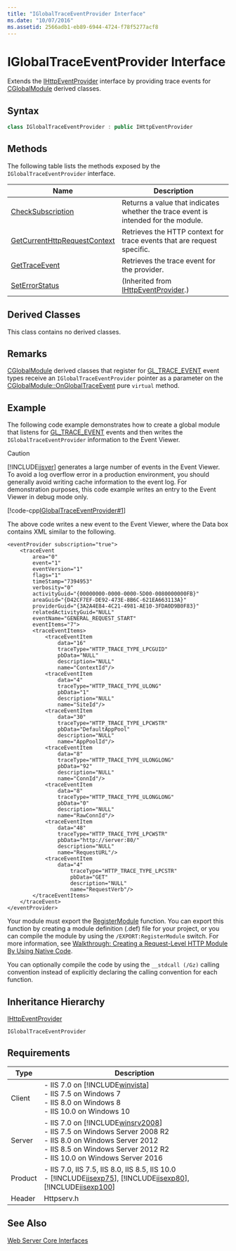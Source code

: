 ```yaml
---
title: "IGlobalTraceEventProvider Interface"
ms.date: "10/07/2016"
ms.assetid: 2566adb1-eb89-6944-4724-f78f5277acf8
---
```

# IGlobalTraceEventProvider Interface
Extends the [IHttpEventProvider](../../web-development-reference/native-code-api-reference/ihttpeventprovider-interface.md) interface by providing trace events for [CGlobalModule](../../web-development-reference/native-code-api-reference/cglobalmodule-class.md) derived classes.  
  
## Syntax  
  
```cpp  
class IGlobalTraceEventProvider : public IHttpEventProvider  
```  
  
## Methods  
 The following table lists the methods exposed by the `IGlobalTraceEventProvider` interface.  
  
|Name|Description|  
|----------|-----------------|  
|[CheckSubscription](../../web-development-reference/native-code-api-reference/iglobaltraceeventprovider-checksubscription-method.md)|Returns a value that indicates whether the trace event is intended for the module.|  
|[GetCurrentHttpRequestContext](../../web-development-reference/native-code-api-reference/iglobaltraceeventprovider-getcurrenthttprequestcontext-method.md)|Retrieves the HTTP context for trace events that are request specific.|  
|[GetTraceEvent](../../web-development-reference/native-code-api-reference/iglobaltraceeventprovider-gettraceevent-method.md)|Retrieves the trace event for the provider.|  
|[SetErrorStatus](../../web-development-reference/native-code-api-reference/ihttpeventprovider-seterrorstatus-method.md)|(Inherited from [IHttpEventProvider](../../web-development-reference/native-code-api-reference/ihttpeventprovider-interface.md).)|  
  
## Derived Classes  
 This class contains no derived classes.  
  
## Remarks  
 [CGlobalModule](../../web-development-reference/native-code-api-reference/cglobalmodule-class.md) derived classes that register for [GL_TRACE_EVENT](../../web-development-reference/native-code-api-reference/request-processing-constants.md) event types receive an `IGlobalTraceEventProvider` pointer as a parameter on the [CGlobalModule::OnGlobalTraceEvent](../../web-development-reference/native-code-api-reference/cglobalmodule-onglobaltraceevent-method.md) pure `virtual` method.  
  
## Example  
 The following code example demonstrates how to create a global module that listens for [GL_TRACE_EVENT](../../web-development-reference/native-code-api-reference/request-processing-constants.md) events and then writes the `IGlobalTraceEventProvider` information to the Event Viewer.  
  
> [!CAUTION]
>  [!INCLUDE[iisver](../../wmi-provider/includes/iisver-md.md)] generates a large number of events in the Event Viewer. To avoid a log overflow error in a production environment, you should generally avoid writing cache information to the event log. For demonstration purposes, this code example writes an entry to the Event Viewer in debug mode only.  
  
 [!code-cpp[IGlobalTraceEventProvider#1](~/samples/snippets/cpp/VS_Snippets_IIS/IIS7/IGlobalTraceEventProvider/cpp/IGlobalTraceEventProvider.cpp#1)]  
  
 The above code writes a new event to the Event Viewer, where the Data box contains XML similar to the following.  
  
```  
<eventProvider subscription="true">  
    <traceEvent   
        area="0"   
        event="1"   
        eventVersion="1"   
        flags="1"   
        timeStamp="7394953"   
        verbosity="0"   
        activityGuid="{00000000-0000-0000-5D00-0080000000FB}"   
        areaGuid="{D42CF7EF-DE92-473E-8B6C-621EA663113A}"   
        providerGuid="{3A2A4E84-4C21-4981-AE10-3FDA0D9B0F83}"   
        relatedActivityGuid="NULL"   
        eventName="GENERAL_REQUEST_START"   
        eventItems="7">  
        <traceEventItems>  
            <traceEventItem   
                data="16"   
                traceType="HTTP_TRACE_TYPE_LPCGUID"   
                pbData="NULL"   
                description="NULL"   
                name="ContextId"/>  
            <traceEventItem   
                data="4"   
                traceType="HTTP_TRACE_TYPE_ULONG"   
                pbData="1"   
                description="NULL"   
                name="SiteId"/>  
            <traceEventItem   
                data="30"   
                traceType="HTTP_TRACE_TYPE_LPCWSTR"   
                pbData="DefaultAppPool"   
                description="NULL"   
                name="AppPoolId"/>  
            <traceEventItem   
                data="8"   
                traceType="HTTP_TRACE_TYPE_ULONGLONG"   
                pbData="92"   
                description="NULL"   
                name="ConnId"/>  
            <traceEventItem   
                data="8"   
                traceType="HTTP_TRACE_TYPE_ULONGLONG"   
                pbData="0"   
                description="NULL"   
                name="RawConnId"/>  
            <traceEventItem   
                data="48"   
                traceType="HTTP_TRACE_TYPE_LPCWSTR"   
                pbData="http://server:80/"   
                description="NULL"   
                name="RequestURL"/>  
            <traceEventItem   
                data="4"   
                    traceType="HTTP_TRACE_TYPE_LPCSTR"   
                    pbData="GET"   
                    description="NULL"   
                    name="RequestVerb"/>  
        </traceEventItems>  
    </traceEvent>  
</eventProvider>  
```  
  
 Your module must export the [RegisterModule](../../web-development-reference/native-code-api-reference/pfn-registermodule-function.md) function. You can export this function by creating a module definition (.def) file for your project, or you can compile the module by using the `/EXPORT:RegisterModule` switch. For more information, see [Walkthrough: Creating a Request-Level HTTP Module By Using Native Code](../../web-development-reference/native-code-development-overview/walkthrough-creating-a-request-level-http-module-by-using-native-code.md).  
  
 You can optionally compile the code by using the `__stdcall (/Gz)` calling convention instead of explicitly declaring the calling convention for each function.  
  
## Inheritance Hierarchy  
 [IHttpEventProvider](../../web-development-reference/native-code-api-reference/ihttpeventprovider-interface.md)  
  
 `IGlobalTraceEventProvider`  
  
## Requirements  
  
|Type|Description|  
|----------|-----------------|  
|Client|-   IIS 7.0 on [!INCLUDE[winvista](../../wmi-provider/includes/winvista-md.md)]<br />-   IIS 7.5 on Windows 7<br />-   IIS 8.0 on Windows 8<br />-   IIS 10.0 on Windows 10|  
|Server|-   IIS 7.0 on [!INCLUDE[winsrv2008](../../wmi-provider/includes/winsrv2008-md.md)]<br />-   IIS 7.5 on Windows Server 2008 R2<br />-   IIS 8.0 on Windows Server 2012<br />-   IIS 8.5 on Windows Server 2012 R2<br />-   IIS 10.0 on Windows Server 2016|  
|Product|-   IIS 7.0, IIS 7.5, IIS 8.0, IIS 8.5, IIS 10.0<br />-   [!INCLUDE[iisexp75](../../web-development-reference/native-code-api-reference/includes/iisexp75-md.md)], [!INCLUDE[iisexp80](../../web-development-reference/native-code-api-reference/includes/iisexp80-md.md)], [!INCLUDE[iisexp100](../../web-development-reference/native-code-api-reference/includes/iisexp100-md.md)]|  
|Header|Httpserv.h|  
  
## See Also  
 [Web Server Core Interfaces](../../web-development-reference/native-code-api-reference/web-server-core-interfaces.md)